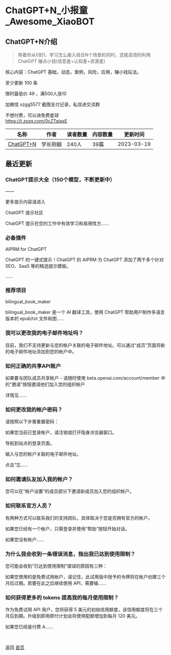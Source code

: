 # ChatGPT+N_小报童_Awesome_XiaoBOT

## ChatGPT+N介绍
> 带着你从0到1，学习怎么接入结合N个场景的同时，还能高效的利用 ChatGPT 赚点小钱(信息差+认知差+资源差)    
    
核心内容：ChatGPT 基础，动态，案例，风险，应用，赚小钱玩法。    
    
至少更新 100 条    
    
限时最低价 49 ，满500人涨10    
    
加微信 xzgg5577 截图支付记录，私信进交流群    
    
不想付费，可以进免费星球    
https://t.zsxq.com/0cZTqjaxE  
  


|名称|作者|读者数量|内容数量|更新时间|
|---|---|---|---|---|
|[ChatGPT+N](https://xiaobot.net/p/ca?refer=0b133df9-27dc-423b-8101-639049001c13)|学长刚蝈|240人|39篇|2023-03-19|

## 最近更新
### ChatGPT提示大全（150个模型，不断更新中）

——

更多提示内容请进入

ChatGPT 提示社区

ChatGPT 提示在您的工作中有效学习和易用性方......

### 必备插件

AIPRM for ChatGPT

ChatGPT 的一键式提示！ChatGPT 的 AIPRM 为 ChatGPT 添加了两千多个针对 SEO、SaaS 等的精选提示模板。

......

### 推荐项目

bilingual_book_maker

bilingual_book_maker 是一个 AI 翻译工具，使用 ChatGPT 帮助用户制作多语言版本的 epub/txt 文件和图......

### 我可以更改我的电子邮件地址吗？

目前，我们不支持更新与您的帐户关联的电子邮件地址。可以通过“成员”页面将新的电子邮件地址添加到您的帐户中。

### 如何正确的共享API账户

如果要与团队成员共享帐户 - 请随时使用 beta.openai.com/account/member 中的“邀请”按钮邀请他们加入您的组织帐户

详情见......

### 如何更改我的帐户密码？

请按照以下步骤重置密码：

如果您当前已登录帐户，请注销或打开隐身浏览器窗口。

导航到站点的登录页面。

输入与您的帐户关联的电子邮件地址。

点击“忘......

### 如何邀请队友加入我的帐户？

您可以在“帐户设置”的成员部分下邀请新成员加入您的组织帐户。

### 如何联系官方人员？

有两种方式可以联系我们的支持团队，具体取决于您是否拥有官方的帐户。

如果您已经有一个帐户，只需登录并使用“帮助”按钮开始对话。

如果您没有帐户......

### 为什么我会收到一条错误消息，指出我已达到使用限制？

您可能会收到“已达到使用限制”错误的原因有三种：

如果您使用的是免费试用帐户，请记住，此试用版中授予的令牌将在帐户创建三个月后过期。若要在此之后继续使用 API，需要输......

### 如何获得更多的 tokens 提高我的每月使用限制？

作为免费试用 API 用户，您将获得 5 美元的初始信用额度，该信用额度将在三个月后到期。升级到即用即付计划会将使用配额增加到每月 120 美元。

如果您已经是付费 A......


<a href="https://github.com/Reno9527/awesome-xiaobot" style="color: white; text-decoration: none;">awesome-xiaobot</a>

返回 [首页](../README.md)
